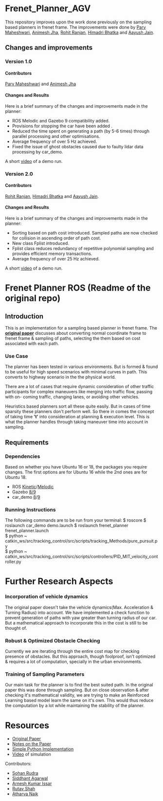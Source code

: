 # Frenet_Planner_AGV
This repository improves upon the work done previously on the sampling based planners in frenet frame. The improvements were done by [Parv Maheshwari](https://github.com/Parv-Maheshwari), [Animesh Jha](https://github.com/anime-sh), [Rohit Ranjan](https://github.com/thefurorjuror), [Himadri Bhatka](https://github.com/sirmisscriesalot) and [Aayush Jain](https://github.com/Aayush-Jain01).

## Changes and improvements
### Version 1.0 
#### Contributors
[Parv Maheshwari](https://github.com/Parv-Maheshwari) and [Animesh Jha](https://github.com/anime-sh)
#### Changes and Results
Here is a brief summary of the changes and improvements made in the planner:
* ROS Melodic and Gazebo 9 compatibility added.
* Provisions for stopping the car have been added .
* Reduced the time spent on generating a path (by 5-6 times) through parallel processing and other optimisations.
* Average frequency of over 5 Hz achieved.
* Fixed the issue of ghost obstacles caused due to faulty lidar data processing by car_demo.

A short [video](https://youtu.be/BPBGQtXIR2Q) of a demo run. 
### Version 2.0 
#### Contributors
[Rohit Ranjan](https://github.com/thefurorjuror), [Himadri Bhatka](https://github.com/sirmisscriesalot) and [Aayush Jain](https://github.com/Aayush-Jain01).
#### Changes and Results
Here is a brief summary of the changes and improvements made in the planner:
* Sorting based on path cost introduced. Sampled paths are now checked for collision in ascending order of path cost.
* New class Fplist introduced.
* Fplist class reduces redundancy of repetitive polynomial sampling and provides efficient memory transactions.   
* Average frequency of over 25 Hz achieved.

A short [video](https://youtu.be/8txINQdnBJU) of a demo run. 
# Frenet Planner ROS (Readme of the original repo)

## Introduction
This is an implementation for a sampling based planner in frenet frame. 
The [**original paper**](https://www.researchgate.net/publication/224156269_Optimal_Trajectory_Generation_for_Dynamic_Street_Scenarios_in_a_Frenet_Frame) discusses about converting normal coordinate frame to frenet frame & sampling of paths, selecting the them based on cost associated with each path. 

### Use Case
The planner has been tested in various environments. But is formed & found to be useful for high speed scenarios with minimal curves in path. This converts to highway scenario in the the physical world.

There are a lot of cases that require dynamic consideration of other traffic participants for complex maneuvers like merging into traffic flow, passing with on-
coming traffic, changing lanes, or avoiding other vehicles. 

Heuristics based planners sort all these quite easily. But in cases of time sparsity these planners don't perform well. So there in comes the concept of taking time **'t'** into consideration at planning & execution level. This is what the planner handles through taking maneuver time into account in sampling.  

## Requirements
### Dependencies 
 Based on whether you have Ubuntu 16 or 18, the packages you require changes. The first options are for Ubuntu 16 while the 2nd ones are for Ubuntu 18.
- ROS [Kinetic](http://wiki.ros.org/kinetic/Installation/Ubuntu)/[Melodic](http://wiki.ros.org/melodic/Installation/Ubuntu)
 - Gazebo [8/9](https://medium.com/@abhiksingla10/setting-up-ros-kinetic-and-gazebo-8-or-9-70f2231af21a)
 - car_demo [8](https://drive.google.com/open?id=1c7gM1AfW6i5L6ZNBFWT8nnvKydPoz3C-)/[9](https://github.com/osrf/car_demo)

### Running Instructions
The following commands are to be run from your terminal:
    $ roscore
    $ roslaunch car_demo demo.launch
    $ roslaunch frenet_planner frenet_planner.launch   
    $ python ~ catkin_ws/src/tracking_control/src/scripts/tracking_Methods/pure_pursuit.py  
    $ python ~ catkin_ws/src/tracking_control/src/scripts/controllers/PID_MIT_velocity_controller.py

# Further Research Aspects
### Incorporation of vehicle dynamics 
The original paper doesn't take the vehicle dynamics(Max. Acceleration & Turning Radius) into account. We have implemented a check function to prevent generation of paths with yaw greater than turning radius of our car. But a mathematical approach to incorporate this in the cost is still to be thought of.
### Robust & Optimized Obstacle Checking
Currently we are iterating through the entire cost map for checking presence of obstacles. But this approach, though foolproof, isn't optimized & requires a lot of computation, specially in the urban environments.
### Training of Sampling Parameters
Our main task for the planner is to find the best suited path. In the original paper this was done through sampling. But on close observation & after checking it's mathematical validity, we are trying to make an Reinforced Learning based model learn the same on it's own. This would thus reduce the computation by a lot while maintaining the stability of the planner.  
# Resources
- [Original Paper](https://www.researchgate.net/publication/224156269_Optimal_Trajectory_Generation_for_Dynamic_Street_Scenarios_in_a_Frenet_Frame) 
- [Notes on the Paper](https://drive.google.com/file/d/1ZkUTlOpAZ7df4IcZ8Ny91uF-eHg1mh4t/view?usp=sharing)
- [Simple Python Implementation](https://github.com/AtsushiSakai/PythonRobotics/tree/master/PathPlanning/FrenetOptimalTrajectory)
- [Video](https://youtu.be/sv6ST721SI4) of simulation

Contributors:
- [Sohan Rudra](https://github.com/rudrasohan)
- [Siddhant Agarwal](https://github.com/agarwalsiddhant10)
- [Arnesh Kumar Issar](https://github.com/thefatbandit)
- [Rutav Shah](https://github.com/ShahRutav)
- [Atharva Naik](https://github.com/atharva-naik)
